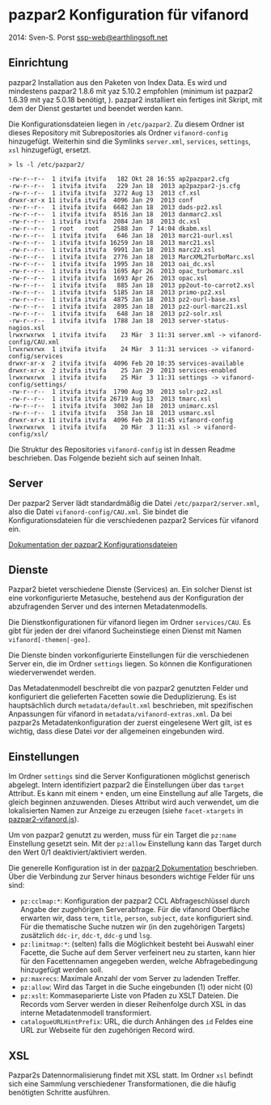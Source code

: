 # pazpar2 Konfiguration für vifanord

2014: Sven-S. Porst <ssp-web@earthlingsoft.net>


## Einrichtung
pazpar2 Installation aus den Paketen von Index Data. Es wird und mindestens pazpar2 1.8.6 mit yaz 5.10.2 empfohlen (minimum ist pazpar2 1.6.39 mit yaz 5.0.18 benötigt, ). pazpar2 installiert ein fertiges init Skript, mit dem der Dienst gestartet und beendet werden kann.

Die Konfigurationsdateien liegen in `/etc/pazpar2`. Zu diesem Ordner ist dieses Repository mit Subrepositories als Ordner `vifanord-config` hinzugefügt. Weiterhin sind die Symlinks `server.xml`, `services`, `settings`, `xsl` hinzugefügt, ersetzt.

	> ls -l /etc/pazpar2/

	-rw-r--r--  1 itvifa itvifa   182 Okt 28 16:55 ap2pazpar2.cfg
	-rw-r--r--  1 itvifa itvifa   229 Jan 18  2013 ap2pazpar2-js.cfg
	-rw-r--r--  1 itvifa itvifa  3272 Aug 13  2013 cf.xsl
	drwxr-xr-x 11 itvifa itvifa  4096 Jan 29  2013 conf
	-rw-r--r--  1 itvifa itvifa  6682 Jan 18  2013 dads-pz2.xsl
	-rw-r--r--  1 itvifa itvifa  8516 Jan 18  2013 danmarc2.xsl
	-rw-r--r--  1 itvifa itvifa  2084 Jan 18  2013 dc.xsl
	-rw-r--r--  1 root   root    2588 Jan  7 14:04 dkabm.xsl
	-rw-r--r--  1 itvifa itvifa   646 Jan 18  2013 marc21-ourl.xsl
	-rw-r--r--  1 itvifa itvifa 16259 Jan 18  2013 marc21.xsl
	-rw-r--r--  1 itvifa itvifa  9991 Jan 18  2013 marc22.xsl
	-rw-r--r--  1 itvifa itvifa  2776 Jan 18  2013 MarcXML2TurboMarc.xsl
	-rw-r--r--  1 itvifa itvifa  1995 Jan 18  2013 oai_dc.xsl
	-rw-r--r--  1 itvifa itvifa  1695 Apr 26  2013 opac_turbomarc.xsl
	-rw-r--r--  1 itvifa itvifa  1693 Apr 26  2013 opac.xsl
	-rw-r--r--  1 itvifa itvifa   885 Jan 18  2013 pp2out-to-carrot2.xsl
	-rw-r--r--  1 itvifa itvifa  5185 Jan 18  2013 primo-pz2.xsl
	-rw-r--r--  1 itvifa itvifa  4875 Jan 18  2013 pz2-ourl-base.xsl
	-rw-r--r--  1 itvifa itvifa  2895 Jan 18  2013 pz2-ourl-marc21.xsl
	-rw-r--r--  1 itvifa itvifa   648 Jan 18  2013 pz2-solr.xsl
	-rw-r--r--  1 itvifa itvifa  1788 Jan 18  2013 server-status-nagios.xsl
	lrwxrwxrwx  1 itvifa itvifa    23 Mär  3 11:31 server.xml -> vifanord-config/CAU.xml
	lrwxrwxrwx  1 itvifa itvifa    24 Mär  3 11:31 services -> vifanord-config/services
	drwxr-xr-x  2 itvifa itvifa  4096 Feb 20 10:35 services-available
	drwxr-xr-x  2 itvifa itvifa    25 Jan 29  2013 services-enabled
	lrwxrwxrwx  1 itvifa itvifa    25 Mär  3 11:31 settings -> vifanord-config/settings/
	-rw-r--r--  1 itvifa itvifa  1790 Aug 30  2013 solr-pz2.xsl
	-rw-r--r--  1 itvifa itvifa 26719 Aug 13  2013 tmarc.xsl
	-rw-r--r--  1 itvifa itvifa  3002 Jan 18  2013 unimarc.xsl
	-rw-r--r--  1 itvifa itvifa   358 Jan 18  2013 usmarc.xsl
	drwxr-xr-x 11 itvifa itvifa  4096 Feb 28 11:45 vifanord-config
	lrwxrwxrwx  1 itvifa itvifa    20 Mär  3 11:31 xsl -> vifanord-config/xsl/


Die Struktur des Repositories `vifanord-config` ist in dessen Readme beschrieben. Das Folgende bezieht sich auf seinen Inhalt.


## Server

Der pazpar2 Server lädt standardmäßig die Datei `/etc/pazpar2/server.xml`, also die Datei `vifanord-config/CAU.xml`. Sie bindet die Konfigurationsdateien für die verschiedenen pazpar2 Services für vifanord ein.

[Dokumentation der pazpar2 Konfigurationsdateien](http://www.indexdata.com/pazpar2/doc/pazpar2_conf.html)

## Dienste

Pazpar2 bietet verschiedene Dienste (Services) an. Ein solcher Dienst ist eine vorkonfigurierte Metasuche, bestehend aus der Konfiguration der abzufragenden Server und des internen Metadatenmodells.

Die Dienstkonfigurationen für vifanord liegen im Ordner `services/CAU`. Es gibt für jeden der drei vifanord Sucheinstiege einen Dienst mit Namen `vifanord[-themen|-geo]`.

Die Dienste binden vorkonfigurierte Einstellungen für die verschiedenen Server ein, die im Ordner `settings` liegen. So können die Konfigurationen wiederverwendet werden.

Das Metadatenmodell beschreibt die von pazpar2 genutzten Felder und konfiguriert die gelieferten Facetten sowie die Deduplizierung. Es ist hauptsächlich durch `metadata/default.xml` beschrieben, mit spezifischen Anpassungen für vifanord in `metadata/vifanord-extras.xml`. Da bei pazpar2s Metadatenkonfiguration der zuerst eingelesene Wert gilt, ist es wichtig, dass diese Datei _vor_ der allgemeinen eingebunden wird.


## Einstellungen

Im Ordner `settings` sind die Server Konfigurationen möglichst generisch abgelegt. Intern identifiziert pazpar2 die Einstellungen über das `target` Attribut. Es kann mit einem `*` enden, um eine Einstellung auf alle Targets, die gleich beginnen anzuwenden. Dieses Attribut wird auch verwendet, um die lokalisierten Namen zur Anzeige zu erzeugen (siehe `facet-xtargets` in  [pazpar2-vifanord.js](https://github.com/ssp/vifanord-pazpar2-typo3/blob/master/pazpar2-vifanord.js)).

Um von pazpar2 genutzt zu werden, muss für ein Target die `pz:name` Einstellung gesetzt sein. Mit der `pz:allow` Einstellung kann das Target durch den Wert 0/1 deaktiviert/aktiviert werden.

Die generelle Konfiguration ist in der [pazpar2 Dokumentation](http://www.indexdata.com/pazpar2/doc/pazpar2_conf.html) beschrieben. Über die Verbindung zur Server hinaus besonders wichtige Felder für uns sind:

* `pz:cclmap:*`: Konfiguration der pazpar2 CCL Abfrageschlüssel durch Angabe der zugehörigen Serverabfrage. Für die vifanord Oberfläche erwarten wir, dass `term`, `title`, `person`, `subject`, `date` konfiguriert sind. Für die thematische Suche nutzen wir (in den zugehörigen Targets) zusätzlich `ddc-ir`, `ddc-t`, `ddc-g` und `lsg`.
* `pz:limitmap:*`: (selten) falls die Möglichkeit besteht bei Auswahl einer Facette, die Suche auf dem Server verfeinert neu zu starten, kann hier für den Facettennamen angegeben werden, welche Abfragebedingung hinzugefügt werden soll.
* `pz:maxrecs`: Maximale Anzahl der vom Server zu ladenden Treffer.
* `pz:allow`: Wird das Target in die Suche eingebunden (1) oder nicht (0)
* `pz:xslt`: Kommaseparierte Liste von Pfaden zu XSLT Dateien. Die Records vom Server werden in dieser Reihenfolge durch XSL in das interne Metadatenmodell transformiert.
* `catalogueURLHintPrefix`: URL, die durch Anhängen des `id` Feldes eine URL zur Webseite für den zugehörigen Record wird.


## XSL

Pazpar2s Datennormalisierung findet mit XSL statt. Im Ordner `xsl` befindt sich eine Sammlung verschiedener Transformationen, die die häufig benötigten Schritte ausführen.
